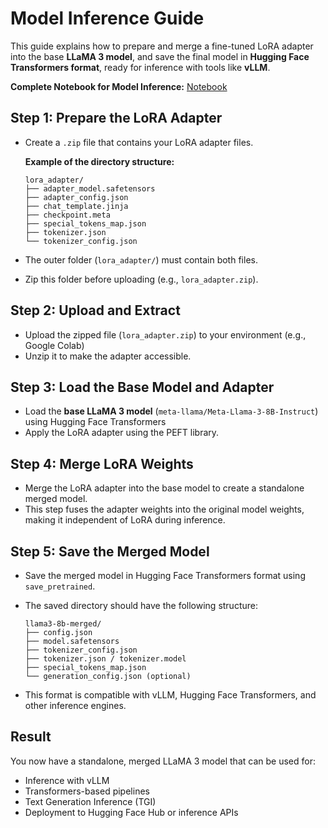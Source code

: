 # Model Inference Guide

This guide explains how to prepare and merge a fine-tuned LoRA adapter into the base **LLaMA 3 model**, and save the final model in **Hugging Face Transformers format**, ready for inference with tools like **vLLM**.

**Complete Notebook for Model Inference:** [Notebook](./ft_model_inference.ipynb)

## Step 1: Prepare the LoRA Adapter

- Create a `.zip` file that contains your LoRA adapter files.

    **Example of the directory structure:**
    ```text
    lora_adapter/
    ├── adapter_model.safetensors
    ├── adapter_config.json
    ├── chat_template.jinja
    ├── checkpoint.meta
    ├── special_tokens_map.json
    ├── tokenizer.json
    └── tokenizer_config.json
    ```

- The outer folder (`lora_adapter/`) must contain both files.  
- Zip this folder before uploading (e.g., `lora_adapter.zip`).


## Step 2: Upload and Extract

- Upload the zipped file (`lora_adapter.zip`) to your environment (e.g., Google Colab)
- Unzip it to make the adapter accessible.


## Step 3: Load the Base Model and Adapter

- Load the **base LLaMA 3 model** (`meta-llama/Meta-Llama-3-8B-Instruct`) using Hugging Face Transformers
- Apply the LoRA adapter using the PEFT library.


## Step 4: Merge LoRA Weights

- Merge the LoRA adapter into the base model to create a standalone merged model.
- This step fuses the adapter weights into the original model weights, making it independent of LoRA during inference.


## Step 5: Save the Merged Model

- Save the merged model in Hugging Face Transformers format using `save_pretrained`.

- The saved directory should have the following structure:

    ```text
    llama3-8b-merged/
    ├── config.json
    ├── model.safetensors
    ├── tokenizer_config.json
    ├── tokenizer.json / tokenizer.model
    ├── special_tokens_map.json
    └── generation_config.json (optional)
    ```

- This format is compatible with vLLM, Hugging Face Transformers, and other inference engines.


## Result

You now have a standalone, merged LLaMA 3 model that can be used for:

- Inference with vLLM
- Transformers-based pipelines
- Text Generation Inference (TGI)
- Deployment to Hugging Face Hub or inference APIs
